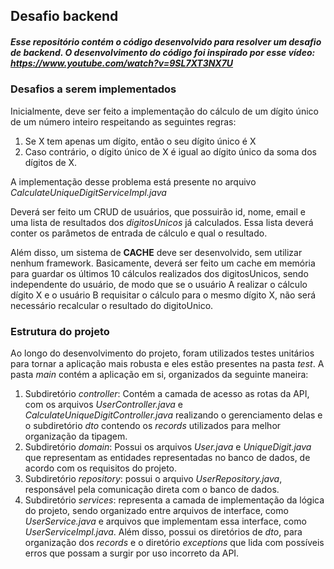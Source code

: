 ## Desafio backend

##### Esse repositório contém o código desenvolvido para resolver um desafio de backend. O desenvolvimento do código foi inspirado por esse vídeo: https://www.youtube.com/watch?v=9SL7XT3NX7U

### Desafios a serem implementados

Inicialmente, deve ser feito a implementação do cálculo de um dígito único de um número inteiro respeitando as seguintes regras:
1. Se X tem apenas um dígito, então o seu dígito único é X
2. Caso contrário, o dígito único de X é igual ao dígito único da soma dos dígitos de X.

A implementação desse problema está presente no arquivo *CalculateUniqueDigitServiceImpl.java*

Deverá ser feito um CRUD de usuários, que possuirão id, nome, email e uma lista de resultados dos *digitosUnicos* já calculados. Essa lista deverá conter os parâmetos de entrada de cálculo e qual o resultado. 

Além disso, um sistema de **CACHE** deve ser desenvolvido, sem utilizar nenhum framework. Basicamente, deverá ser feito um cache em memória para guardar os últimos 10 cálculos realizados dos digitosUnicos, sendo independente do usuário, de modo que se o usuário A realizar o cálculo dígito X e o usuário B requisitar o cálculo para o mesmo dígito X, não será necessário recalcular o resultado do digitoUnico. 

### Estrutura do projeto

Ao longo do desenvolvimento do projeto, foram utilizados testes unitários para tornar a aplicação mais robusta e eles estão presentes na pasta *test*.
A pasta *main* contém a aplicação em si, organizados da seguinte maneira:
1. Subdiretório *controller*:
    Contém a camada de acesso as rotas da API, com os arquivos *UserController.java* e *CalculateUniqueDigitController.java* realizando o gerenciamento delas e o subdiretório *dto* contendo os *records* utilizados para melhor organização da tipagem.
2. Subdiretório *domain*:
    Possui os arquivos *User.java* e *UniqueDigit.java* que representam as entidades representadas no banco de dados, de acordo com os requisitos do projeto.
3. Subdiretório *repository*: possui o arquivo *UserRepository.java*, responsável pela comunicação direta com o banco de dados.
4. Subdiretório *services*: representa a camada de implementação da lógica do projeto, sendo organizado entre arquivos de interface, como *UserService.java* e arquivos que implementam essa interface, como *UserServiceImpl.java*. Além disso, possui os diretórios de *dto*, para organização dos *records* e o diretório *exceptions* que lida com possíveis erros que possam a surgir por uso incorreto da API. 
